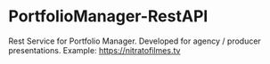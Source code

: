 # PortfolioManager-RestAPI

Rest Service for Portfolio Manager. Developed for agency / producer presentations.
Example: https://nitratofilmes.tv